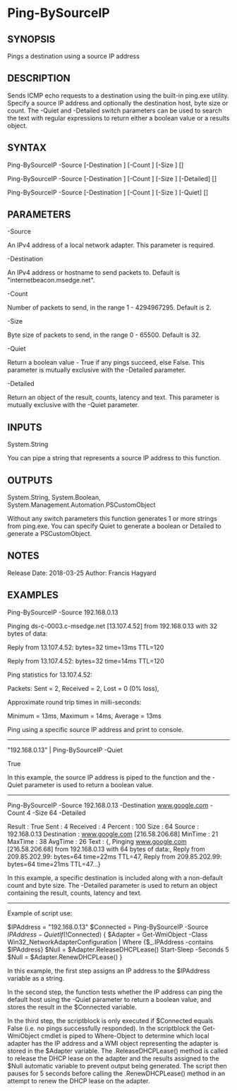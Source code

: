 # Ping-BySourceIP

SYNOPSIS
--------
Pings a destination using a source IP address

DESCRIPTION
-----------
Sends ICMP echo requests to a destination using the built-in ping.exe utility.
Specify a source IP address and optionally the destination host, byte size or count.
The -Quiet and -Detailed switch parameters can be used to search the text with regular
expressions to return either a boolean value or a results object.

SYNTAX
------
Ping-BySourceIP -Source <String> [-Destination <String>] [-Count <Int32>] [-Size <Int32>] [<CommonParameters>]
  
Ping-BySourceIP -Source <String> [-Destination <String>] [-Count <Int32>] [-Size <Int32>] [-Detailed] [<CommonParameters>]
  
Ping-BySourceIP -Source <String> [-Destination <String>] [-Count <Int32>] [-Size <Int32>] [-Quiet] [<CommonParameters>]

PARAMETERS
----------
-Source <String>

An IPv4 address of a local network adapter. This parameter is required.

-Destination <String>

An IPv4 address or hostname to send packets to. Default is "internetbeacon.msedge.net".

-Count <Int32>

Number of packets to send, in the range 1 - 4294967295. Default is 2.

-Size <Int32>

Byte size of packets to send, in the range 0 - 65500. Default is 32.

-Quiet <SwitchParameter>
  
Return a boolean value - True if any pings succeed, else False.
This parameter is mutually exclusive with the -Detailed parameter.

-Detailed <SwitchParameter>

Return an object of the result, counts, latency and text.
This parameter is mutually exclusive with the -Quiet parameter.

INPUTS
------
System.String

You can pipe a string that represents a source IP address to this function.

OUTPUTS
-------
System.String, System.Boolean, System.Management.Automation.PSCustomObject

Without any switch parameters this function generates 1 or more strings from ping.exe.
You can specify Quiet to generate a boolean or Detailed to generate a PSCustomObject.

NOTES
-----
Release Date: 2018-03-25
Author: Francis Hagyard

EXAMPLES
--------
Ping-BySourceIP -Source 192.168.0.13

Pinging ds-c-0003.c-msedge.net [13.107.4.52] from 192.168.0.13 with 32 bytes of data:

Reply from 13.107.4.52: bytes=32 time=13ms TTL=120

Reply from 13.107.4.52: bytes=32 time=14ms TTL=120

Ping statistics for 13.107.4.52:

  Packets: Sent = 2, Received = 2, Lost = 0 (0% loss),
  
Approximate round trip times in milli-seconds:

  Minimum = 13ms, Maximum = 14ms, Average = 13ms

Ping using a specific source IP address and print to console.

-------------------------------------------------------------
"192.168.0.13" | Ping-BySourceIP -Quiet

True

In this example, the source IP address is piped to the function and the -Quiet parameter
is used to return a boolean value.

-------------------------------------------------------------
Ping-BySourceIP -Source 192.168.0.13 -Destination www.google.com -Count 4 -Size 64 -Detailed

Result      : True
Sent        : 4
Received    : 4
Percent     : 100
Size        : 64
Source      : 192.168.0.13
Destination : www.google.com [216.58.206.68]
MinTime     : 21
MaxTime     : 38
AvgTime     : 26
Text        : {, Pinging www.google.com [216.58.206.68] from 192.168.0.13 with 64 bytes of data:, Reply from 209.85.202.99:                 bytes=64 time=22ms TTL=47, Reply from 209.85.202.99: bytes=64 time=21ms TTL=47...}

In this example, a specific destination is included along with a non-default count and byte size.
The -Detailed parameter is used to return an object containing the result, counts, latency and text.

-------------------------------------------------------------
Example of script use:

$IPAddress = "192.168.0.13"
$Connected = Ping-BySourceIP -Source $IPAddress -Quiet
If (!$Connected) {
    $Adapter = Get-WmiObject -Class Win32_NetworkAdapterConfiguration | Where {$_.IPAddress -contains $IPAddress}
    $Null = $Adapter.ReleaseDHCPLease()
    Start-Sleep -Seconds 5
    $Null = $Adapter.RenewDHCPLease()
}

In this example, the first step assigns an IP address to the $IPAddress variable as a string. 

In the second step, the function tests whether the IP address can ping the default host using the -Quiet parameter
to return a boolean value, and stores the result in the $Connected variable.

In the third step, the scriptblock is only executed if $Connected equals False (i.e. no pings successfully responded). In the 
scriptblock the Get-WmiObject cmdlet is piped to Where-Object to determine which local adapter has the IP address and a WMI 
object representing the adapter is stored in the $Adapter variable. The .ReleaseDHCPLease() method is called to release the
DHCP lease on the adapter and the results assigned to the $Null automatic variable to prevent output being generated. The script
then pauses for 5 seconds before calling the .RenewDHCPLease() method in an attempt to renew the DHCP lease on the adapter.

